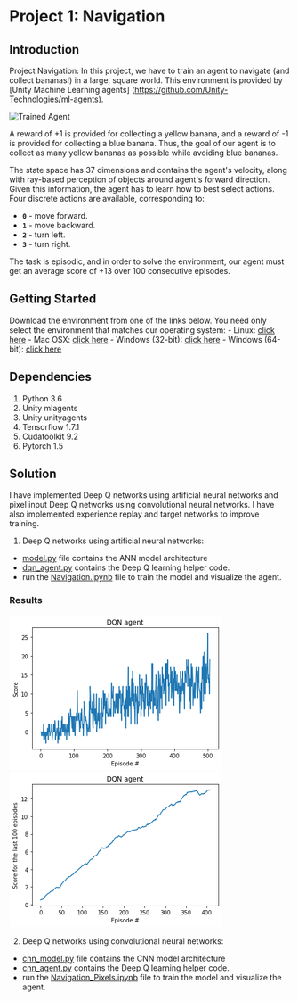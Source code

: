 [//]: # (Image References)

[image1]: https://user-images.githubusercontent.com/10624937/42135619-d90f2f28-7d12-11e8-8823-82b970a54d7e.gif "Trained Agent"
[image2]: Documentation/scores_per_episode.png "Scores per episode"
[image3]: Documentation/scores_last_100.png "Last 100 episode scores"
# Project 1: Navigation

## Introduction

Project Navigation: In this project, we have to train an agent to navigate (and collect bananas!) in a large, square world. This environment is provided by [Unity Machine Learning agents] (https://github.com/Unity-Technologies/ml-agents).  

![Trained Agent][image1]

A reward of +1 is provided for collecting a yellow banana, and a reward of -1 is provided for collecting a blue banana.  Thus, the goal of our agent is to collect as many yellow bananas as possible while avoiding blue bananas.  

The state space has 37 dimensions and contains the agent's velocity, along with ray-based perception of objects around agent's forward direction.  Given this information, the agent has to learn how to best select actions.  Four discrete actions are available, corresponding to:
- **`0`** - move forward.
- **`1`** - move backward.
- **`2`** - turn left.
- **`3`** - turn right.

The task is episodic, and in order to solve the environment, our agent must get an average score of +13 over 100 consecutive episodes.

## Getting Started

Download the environment from one of the links below.  You need only select the environment that matches our operating system:
    - Linux: [click here](https://s3-us-west-1.amazonaws.com/udacity-drlnd/P1/Banana/Banana_Linux.zip)
    - Mac OSX: [click here](https://s3-us-west-1.amazonaws.com/udacity-drlnd/P1/Banana/Banana.app.zip)
    - Windows (32-bit): [click here](https://s3-us-west-1.amazonaws.com/udacity-drlnd/P1/Banana/Banana_Windows_x86.zip)
    - Windows (64-bit): [click here](https://s3-us-west-1.amazonaws.com/udacity-drlnd/P1/Banana/Banana_Windows_x86_64.zip)
    

## Dependencies

1. Python 3.6
2. Unity mlagents
3. Unity unityagents
4. Tensorflow 1.7.1
5. Cudatoolkit 9.2
6. Pytorch 1.5

## Solution

I have implemented Deep Q networks using artificial neural networks and pixel input Deep Q networks using convolutional neural networks. I have also implemented experience replay and target networks to improve training.

1. Deep Q networks using artificial neural networks:
- [model.py](model.py) file contains the ANN model architecture
- [dqn_agent.py](dqn_agent.py) contains the Deep Q learning helper code.
- run the [Navigation.ipynb](Navigation.ipynb) file to train the model and visualize the agent.

### Results

![Scores per episode][image2]
![Last 100 episode scores][image3]


2. Deep Q networks using convolutional neural networks:
- [cnn_model.py](model.py) file contains the CNN model architecture
- [cnn_agent.py](cnn_agent.py) contains the Deep Q learning helper code.
- run the [Navigation_Pixels.ipynb](Navigation_Pixels.ipynb) file to train the model and visualize the agent.


